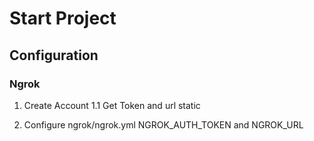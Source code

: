 # Start Project

## Configuration

### Ngrok
1. Create Account 
1.1 Get Token and url static

2. Configure ngrok/ngrok.yml
NGROK_AUTH_TOKEN
and
NGROK_URL
